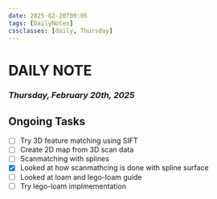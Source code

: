 ```yaml
---
date: 2025-02-20T09:05
tags: [DailyNotes]
cssclasses: [daily, Thursday]
---
```

# DAILY NOTE
### *Thursday, February 20th, 2025*

## Ongoing Tasks

- [ ] Try 3D feature matching using SIFT
- [ ] Create 2D map from 3D scan data
- [ ] Scanmatching with splines
- [x] Looked at how scanmathcing is done with spline surface
- [ ] Looked at loam and lego-loam guide
- [ ] Try lego-loam implmementation